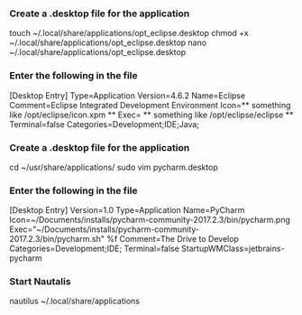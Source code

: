 ### Create a .desktop  file for the application ###
touch ~/.local/share/applications/opt_eclipse.desktop
chmod +x ~/.local/share/applications/opt_eclipse.desktop
nano ~/.local/share/applications/opt_eclipse.desktop

### Enter the following in the file
[Desktop Entry]
Type=Application
Version=4.6.2
Name=Eclipse
Comment=Eclipse Integrated Development Environment
Icon=** something like /opt/eclipse/icon.xpm **
Exec= ** something like /opt/eclipse/eclipse **
Terminal=false
Categories=Development;IDE;Java;


### Create a .desktop  file for the application ###
cd ~/usr/share/applications/
sudo vim pycharm.desktop

### Enter the following in the file
[Desktop Entry]
Version=1.0
Type=Application
Name=PyCharm
Icon=~/Documents/installs/pycharm-community-2017.2.3/bin/pycharm.png
Exec="~/Documents/installs/pycharm-community-2017.2.3/bin/pycharm.sh" %f
Comment=The Drive to Develop
Categories=Development;IDE;
Terminal=false
StartupWMClass=jetbrains-pycharm


### Start Nautalis ###
nautilus ~/.local/share/applications
